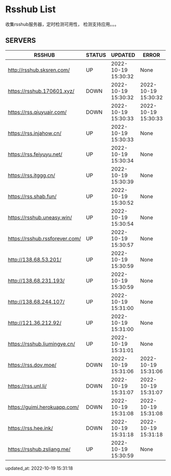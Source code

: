 # Rsshub List

收集rsshub服务器，定时检测可用性， 检测支持应用。。。


## SERVERS

|  RSSHUB   | STATUS  | UPDATED  | ERROR  | TWITTER |  
|  ----  | ----  | ----  | ----  | ---- |  
| http://rsshub.sksren.com/ | UP | 2022-10-19 15:30:32 | None |OK|  
| https://rsshub.170601.xyz/ | DOWN | 2022-10-19 15:30:32 | 2022-10-19 15:30:32 |  
| https://rss.qiuyuair.com/ | DOWN | 2022-10-19 15:30:33 | 2022-10-19 15:30:33 |  
| https://rss.injahow.cn/ | UP | 2022-10-19 15:30:33 | None ||  
| https://rss.feiyuyu.net/ | UP | 2022-10-19 15:30:34 | None ||  
| https://rss.itggg.cn/ | UP | 2022-10-19 15:30:39 | None ||  
| https://rss.shab.fun/ | UP | 2022-10-19 15:30:52 | None |OK|  
| https://rsshub.uneasy.win/ | UP | 2022-10-19 15:30:54 | None |OK|  
| https://rsshub.rssforever.com/ | UP | 2022-10-19 15:30:57 | None |OK|  
| http://138.68.53.201/ | UP | 2022-10-19 15:30:59 | None ||  
| http://138.68.231.193/ | UP | 2022-10-19 15:30:59 | None ||  
| http://138.68.244.107/ | UP | 2022-10-19 15:31:00 | None ||  
| http://121.36.212.92/ | UP | 2022-10-19 15:31:00 | None ||  
| https://rsshub.liumingye.cn/ | UP | 2022-10-19 15:31:01 | None |OK|  
| https://rss.dov.moe/ | DOWN | 2022-10-19 15:31:06 | 2022-10-19 15:31:06 |  
| https://rss.unl.li/ | DOWN | 2022-10-19 15:31:07 | 2022-10-19 15:31:07 |  
| https://guimi.herokuapp.com/ | DOWN | 2022-10-19 15:31:08 | 2022-10-19 15:31:08 |  
| https://rss.hee.ink/ | DOWN | 2022-10-19 15:31:18 | 2022-10-19 15:31:18 |  
| https://rsshub.zsliang.me/ | UP | 2022-10-19 15:30:59 | None |OK|  
  

updated_at: 2022-10-19 15:31:18  
